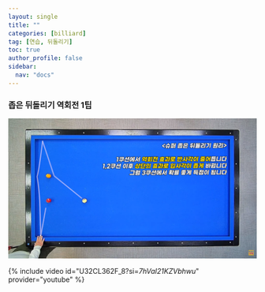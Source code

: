 ```yaml
---
layout: single
title: ""
categories: [billiard]
tag: [연습, 뒤돌리기]
toc: true
author_profile: false
sidebar:
  nav: "docs"
---
```


### 좁은 뒤돌리기 역회전 1팁

[![좁은 뒤돌리기 역회전 1팁](/images/%EC%A2%81%EC%9D%80%20%EB%92%A4%EB%8F%8C%EB%A6%AC%EA%B8%B0%20%EC%97%AD%ED%9A%8C%EC%A0%84%201%ED%8C%81.png)](https://1drv.ms/p/s!AuJKpwyYpUY9_WRwbTHAIMQxQR5t?e=GEY5Xf)

{% include video id="U32CL362F_8?si=_7hVaI21KZVbhwu_" provider="youtube" %}
